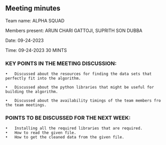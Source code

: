 
## Meeting minutes

Team name: ALPHA SQUAD

Members present: ARUN CHARI GATTOJI, SUPRITH SON DUBBA

Date: 09-24-2023

Time: 09-24-2023 30 MINTS

### KEY POINTS IN THE MEETING DISCUSSION:

	•	Discussed about the resources for finding the data sets that perfectly fit into the algorithm. 

	•	Discussed about the python libraries that might be useful for building the algorithm.

	•	Discussed about the availability timings of the team members fro the team meetings. 

### POINTS TO BE DISCUSSED FOR THE NEXT WEEK: 

	•	Installing all the required libraries that are required.
	•	How to read the given file.
	•	How to get the cleaned data from the given file.